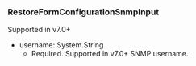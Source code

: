 ### RestoreFormConfigurationSnmpInput
Supported in v7.0+

- username: System.String
  - Required. Supported in v7.0+
      SNMP username.
